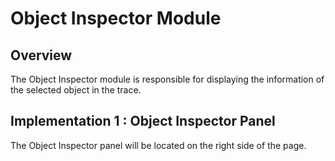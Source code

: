 # Object Inspector Module

## Overview

The Object Inspector module is responsible for displaying the information of the selected object in the trace.

## Implementation 1 : Object Inspector Panel

The Object Inspector panel will be located on the right side of the page.